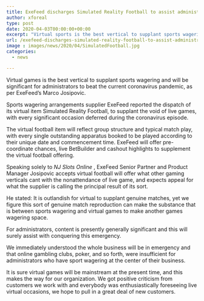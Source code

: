 ```yaml
---
title: ExeFeed discharges Simulated Reality Football to assist administrators with beating sports wagering shortfall
author: xforeal 
type: post
date: 2020-04-03T00:00:00+00:00
excerpt: "Virtual sports is the best vertical to supplant sports wagering and will be significant for administrators to defeat the current coronavirus pandemic, as indicated by ExeFeed's Marco Josipovic "
url: /exefeed-discharges-simulated-reality-football-to-assist-administrators-with-beating-sports-wagering-shortfall/
image : images/news/2020/04/SimulatedFootball.jpg
categories:
  - news

---
```

Virtual games is the best vertical to supplant sports wagering and will be significant for administrators to beat the current coronavirus pandemic, as per ExeFeed&#8217;s Marco Josipovic. 

Sports wagering arrangements supplier ExeFeed reported the dispatch of its virtual item Simulated Reality Football, to supplant the void of live games, with every significant occasion deferred during the coronavirus episode. 

The virtual football item will reflect group structure and typical match play, with every single outstanding apparatus booked to be played according to their unique date and commencement time. ExeFeed will offer pre-coordinate chances, live BetBuilder and cashout highlights to supplement the virtual football offering. 

Speaking solely to _NJ Slots Online_ , ExeFeed Senior Partner and Product Manager Josipovic accepts virtual football will offer what other gaming verticals cant with the nonattendance of live game, and expects appeal for what the supplier is calling the principal result of its sort. 

He stated: It is outlandish for virtual to supplant genuine matches, yet we figure this sort of genuine match reproduction can make the substance that is between sports wagering and virtual games to make another games wagering space. 

For administrators, content is presently generally significant and this will surely assist with conquering this emergency. 

We immediately understood the whole business will be in emergency and that online gambling clubs, poker, and so forth, were insufficient for administrators who have sport wagering at the center of their business. 

It is sure virtual games will be mainstream at the present time, and this makes the way for our organization. We got positive criticism from customers we work with and everybody was enthusiastically foreseeing live virtual occasions, we hope to pull in a great deal of new customers.
